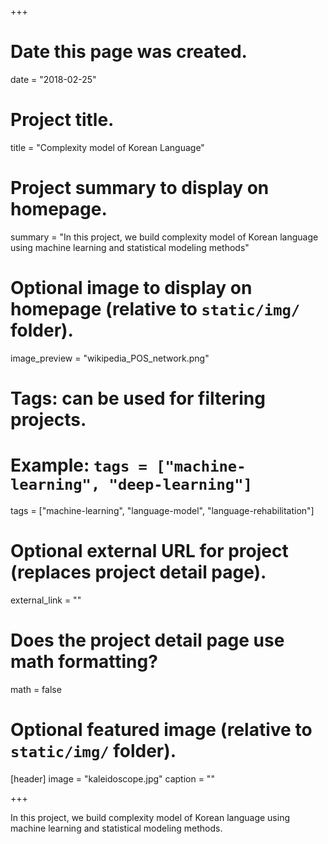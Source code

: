 +++
# Date this page was created.
date = "2018-02-25"

# Project title.
title = "Complexity model of Korean Language"

# Project summary to display on homepage.
summary = "In this project, we build complexity model of Korean language using machine learning and statistical modeling methods"

# Optional image to display on homepage (relative to `static/img/` folder).
image_preview = "wikipedia_POS_network.png"

# Tags: can be used for filtering projects.
# Example: `tags = ["machine-learning", "deep-learning"]`
tags = ["machine-learning", "language-model", "language-rehabilitation"]

# Optional external URL for project (replaces project detail page).
external_link = ""

# Does the project detail page use math formatting?
math = false

# Optional featured image (relative to `static/img/` folder).
[header]
image = "kaleidoscope.jpg"
caption = ""

+++

In this project, we build complexity model of Korean language using machine learning and statistical modeling methods.
